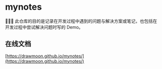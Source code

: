 # mynotes

:tada::pencil::rocket: 此仓库的目的是记录在开发过程中遇到的问题与解决方案或笔记，也包括在开发过程中尝试解决问题时写的 Demo。

## 在线文档

[https://drawmoon.github.io/mynotes/](https://drawmoon.github.io/mynotes/)
